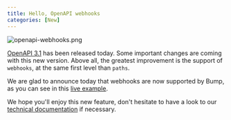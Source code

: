 ```yaml
---
title: Hello, OpenAPI webhooks
categories: [New]
---
```


![openapi-webhooks.png](/images/updates/openapi-webhooks.png)

[OpenAPI 3.1](https://github.com/OAI/OpenAPI-Specification/blob/master/versions/3.1.0.md) has been released today. Some important changes are coming with this new version. Above all, the greatest improvement is the support of `webhooks`, at the same first level than `paths`.

We are glad to announce today that webhooks are now supported by Bump, as you can see in this [live example](https://bump.sh/doc/webhook-example).

We hope you'll enjoy this new feature, don't hesitate to have a look to our [technical documentation](https://docs.bump.sh/help/specifications-support/openapi-support/webhooks/) if necessary.
